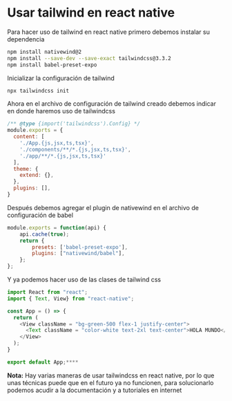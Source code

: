 # Usar tailwind en react native

Para hacer uso de tailwind en react native primero debemos instalar su dependencia 

```bash
npm install nativewind@2
npm install --save-dev --save-exact tailwindcss@3.3.2
npm install babel-preset-expo
```

Inicializar la configuración de tailwind 
```bash
npx tailwindcss init
```

Ahora en el archivo de configuración de tailwind creado debemos indicar en donde haremos uso de tailwindcss

```js
/** @type {import('tailwindcss').Config} */
module.exports = {
  content: [
    './App.{js,jsx,ts,tsx}',
    './components/**/*.{js,jsx,ts,tsx}',
    './app/**/*.{js,jsx,ts,tsx}'
  ],
  theme: {
    extend: {},
  },
  plugins: [],
}
```

Después debemos agregar el plugin de nativewind en el archivo de configuración de babel

```js
module.exports = function(api) {
    api.cache(true);
    return {
        presets: ['babel-preset-expo'],
        plugins: ["nativewind/babel"],
    };
};
```

Y ya podemos hacer uso de las clases de tailwind css

```js
import React from "react";
import { Text, View} from "react-native";

const App = () => {
  return (
    <View className = "bg-green-500 flex-1 justify-center">
      <Text className = "color-white text-2xl text-center">HOLA MUNDO</Text>
    </View>
  );
}

export default App;****
```

**Nota:** Hay varias maneras de usar tailwindcss en react native, por lo que unas técnicas puede que en el futuro ya no funcionen, para solucionarlo podemos acudir a la documentación y a tutoriales en internet 